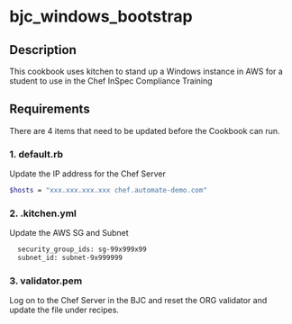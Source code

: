 # bjc_windows_bootstrap

## Description
This cookbook uses kitchen to stand up a Windows instance in AWS for a student to use in the Chef InSpec Compliance Training

## Requirements
There are 4 items that need to be updated before the Cookbook can run.

### 1. default.rb
Update the IP address for the Chef Server

```bash
$hosts = "xxx.xxx.xxx.xxx chef.automate-demo.com"
```

### 2. .kitchen.yml
Update the AWS SG and Subnet

```bash
  security_group_ids: sg-99x999x99
  subnet_id: subnet-9x999999
```

### 3. validator.pem
Log on to the Chef Server in the BJC and reset the ORG validator and update the file under recipes.
